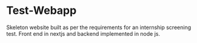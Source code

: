 # Test-Webapp
Skeleton website built as per the requirements for an internship screening test. Front end in nextjs and backend implemented in node js.
